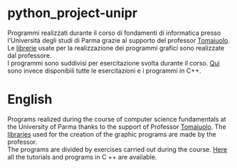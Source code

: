 # python_project-unipr
Programmi realizzati durante il corso di fondamenti di informatica presso l'Università degli studi di Parma grazie al supporto del professor [Tomaiuolo](https://github.com/tomamic). Le [librerie](https://github.com/tomamic/fondinfo) usate per la realizzazione dei programmi grafici sono realizzate dal professore. \
I programmi sono suddivisi per esercitazione svolta durante il corso. [Qui](https://github.com/GiorCocc/cpp-project-unipr) sono invece disponibili tutte le esercitazioni e i programmi in C++.

# English
Programs realized during the course of computer science fundamentals at the University of Parma thanks to the support of Professor [Tomaiuolo](https://github.com/tomamic). The [libraries](https://github.com/tomamic/fondinfo) used for the creation of the graphic programs are made by the professor. \
The programs are divided by exercises carried out during the course. [Here](https://github.com/GiorCocc/cpp-project-unipr) all the tutorials and programs in C ++ are available.
